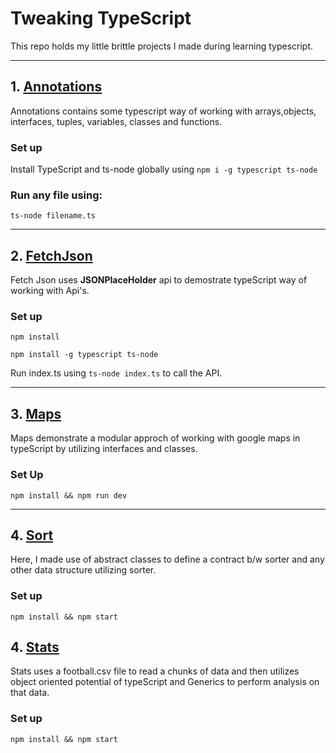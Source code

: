 # Tweaking TypeScript

This repo holds my little brittle projects I made during learning
typescript.

---

## 1. [Annotations](./annotations)

Annotations contains some typescript way of working with arrays,objects, interfaces, tuples, variables, classes and functions.

### Set up

Install TypeScript and ts-node globally using
`npm i -g typescript ts-node`

### Run any file using:

`ts-node filename.ts`

---

## 2. [FetchJson](./features)

Fetch Json uses **JSONPlaceHolder** api to demostrate typeScript way of working with Api's.

### Set up

`npm install`

`npm install -g typescript ts-node`

Run index.ts using `ts-node index.ts` to call the API.

---

## 3. [Maps](./maps)

Maps demonstrate a modular approch of working with google maps in typeScript by utilizing interfaces and classes.

### Set Up

`npm install && npm run dev`

---

## 4. [Sort](./sort)

Here, I made use of abstract classes to define a contract b/w sorter and any other data structure utilizing sorter.

### Set up

`npm install && npm start`

## 4. [Stats](./stats)

Stats uses a football.csv file to read a chunks of data and then utilizes object oriented potential of typeScript and Generics to perform analysis on that data.

### Set up

`npm install && npm start`
